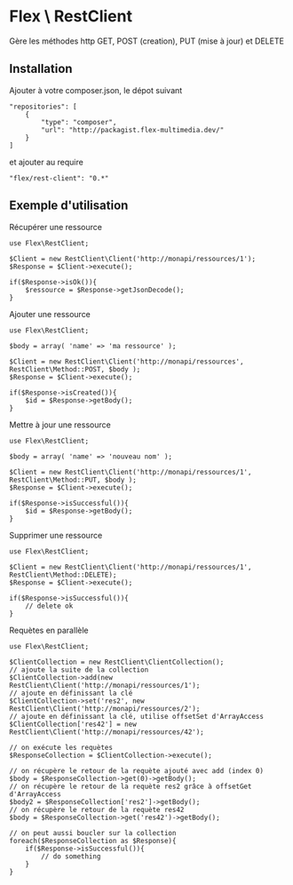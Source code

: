 Flex \ RestClient
============

Gère les méthodes http GET, POST (creation), PUT (mise à jour) et DELETE


Installation
------------

Ajouter à votre composer.json, le dépot suivant

	"repositories": [
        {
            "type": "composer",
            "url": "http://packagist.flex-multimedia.dev/"
        }
    ]

 et ajouter au require

	"flex/rest-client": "0.*"


Exemple d'utilisation
---------------------

Récupérer une ressource

	use Flex\RestClient;

	$Client = new RestClient\Client('http://monapi/ressources/1');
	$Response = $Client->execute();

	if($Response->isOk()){
		$ressource = $Response->getJsonDecode();
	}

Ajouter une ressource

	use Flex\RestClient;

	$body = array( 'name' => 'ma ressource' );

	$Client = new RestClient\Client('http://monapi/ressources', RestClient\Method::POST, $body );
	$Response = $Client->execute();

	if($Response->isCreated()){
		$id = $Response->getBody();
	}

Mettre à jour une ressource

	use Flex\RestClient;

	$body = array( 'name' => 'nouveau nom' );

	$Client = new RestClient\Client('http://monapi/ressources/1', RestClient\Method::PUT, $body );
	$Response = $Client->execute();

	if($Response->isSuccessful()){
		$id = $Response->getBody();
	}

Supprimer une ressource

	use Flex\RestClient;

	$Client = new RestClient\Client('http://monapi/ressources/1', RestClient\Method::DELETE);
	$Response = $Client->execute();

	if($Response->isSuccessful()){
		// delete ok
	}

Requètes en parallèle

	use Flex\RestClient;

	$ClientCollection = new RestClient\ClientCollection();
	// ajoute la suite de la collection
	$ClientCollection->add(new RestClient\Client('http://monapi/ressources/1');
	// ajoute en définissant la clé
	$ClientCollection->set('res2', new RestClient\Client('http://monapi/ressources/2');
	// ajoute en définissant la clé, utilise offsetSet d'ArrayAccess
	$ClientCollection['res42'] = new RestClient\Client('http://monapi/ressources/42');

	// on exécute les requètes
	$ResponseCollection = $ClientCollection->execute();

	// on récupère le retour de la requète ajouté avec add (index 0)
	$body = $ResponseCollection->get(0)->getBody();
	// on récupère le retour de la requète res2 grâce à offsetGet d'ArrayAccess
	$body2 = $ResponseCollection['res2']->getBody();
	// on récupère le retour de la requète res42
	$body = $ResponseCollection->get('res42')->getBody();

	// on peut aussi boucler sur la collection
	foreach($ResponseCollection as $Response){
		if($Response->isSuccessful()){
			// do something
		}
	}